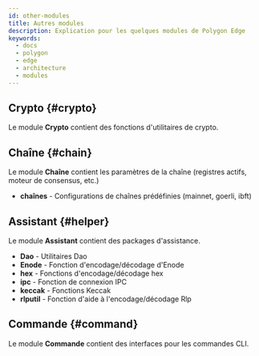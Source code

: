 ```yaml
---
id: other-modules
title: Autres modules
description: Explication pour les quelques modules de Polygon Edge
keywords:
  - docs
  - polygon
  - edge
  - architecture
  - modules
---
```


## Crypto {#crypto}

Le module **Crypto** contient des fonctions d'utilitaires de crypto.

## Chaîne {#chain}

Le module **Chaîne** contient les paramètres de la chaîne (registres actifs, moteur de consensus, etc.)

* **chaînes** - Configurations de chaînes prédéfinies (mainnet, goerli, ibft)

## Assistant {#helper}

Le module **Assistant** contient des packages d'assistance.

* **Dao** - Utilitaires Dao
* **Enode** - Fonction d'encodage/décodage d'Enode
* **hex** - Fonctions d'encodage/décodage hex
* **ipc** - Fonction de connexion IPC
* **keccak** - Fonctions Keccak
* **rlputil** - Fonction d'aide à l'encodage/décodage Rlp

## Commande {#command}

Le module **Commande** contient des interfaces pour les commandes CLI.